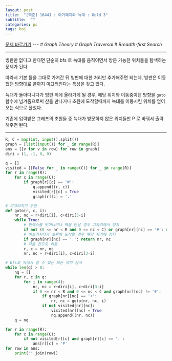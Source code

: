 ```yaml
---
layout: post
title:  "[백준] 16441 : 아기돼지와 늑대 : Gold 3"
subtitle:  ""
categories: ps
tags: boj
---
```


[문제 바로가기](https://www.acmicpc.net/problem/16441) --- *# Graph Theory # Graph Traversal # Breadth-first Search*

---

빙판만 없다고 한다면 단순히 bfs 로 늑대를 움직이면서 방문 가능한 위치들을 탐색하는 문제가 된다.

따라서 기본 틀을 그대로 가져간 뒤 빙판에 대한 처리만 추가해주면 되는데, 빙판은 이동했던 방향대로 끝까지 미끄러진다는 특성을 갖고 있다.

늑대가 돌아다니다가 빙판 위에 올라가게 될 경우, 해당 위치와 이동중이던 방향을 ```goto``` 함수에 넘겨줌으로써 산을 만나거나 초원에 도착할때까지 늑대를 이동시킨 위치를 얻어오는 식으로 풀었다.

기존에 입력받은 그래프의 초원들 중 늑대가 방문하지 않은 위치들만 P 로 바꿔서 출력해주면 된다.

---

```python
R, C = map(int, input().split())
graph = [list(input()) for _ in range(R)]
ans = [[v for v in row] for row in graph]
diri = (1, -1, 0, 0)

q = []
visited = [[False for _ in range(C)] for _ in range(R)]
for r in range(R):
    for c in range(C):
        if graph[r][c] == 'W':
            q.append((r, c))
            visited[r][c] = True
            graph[r][c] = '.'

# 미끄러지기 구현
def goto(r, c, i):
    nr, nc = r+diri[i], c+diri[3-i]
    while True:
        # 인덱스를 벗어나거나 벽을 만날 경우 그자리에서 정지
        if not (0 <= nr < R and 0 <= nc < C) or graph[nr][nc] == '#': return r, c
        # 미끄러지다가 초원에 도착할 경우 해당 자리에 정지
        if graph[nr][nc] == '.': return nr, nc
        # 다음 칸으로 이동
        r, c = nr, nc
        nr, nc = r+diri[i], c+diri[3-i]

# bfs로 늑대가 갈 수 있는 모든 위치 탐색
while len(q) > 0:
    nq = []
    for r, c in q:
        for i in range(4):
            nr, nc = r+diri[i], c+diri[3-i]
            if 0 <= nr < R and 0 <= nc < C and graph[nr][nc] != '#':
                if graph[nr][nc] == '+':
                    nr, nc = goto(nr, nc, i)
                if not visited[nr][nc]:
                    visited[nr][nc] = True
                    nq.append((nr, nc))
    q = nq

for r in range(R):
    for c in range(C):
        if not visited[r][c] and graph[r][c] == '.':
            ans[r][c] = 'P'
for row in ans:
    print("".join(row))
```
